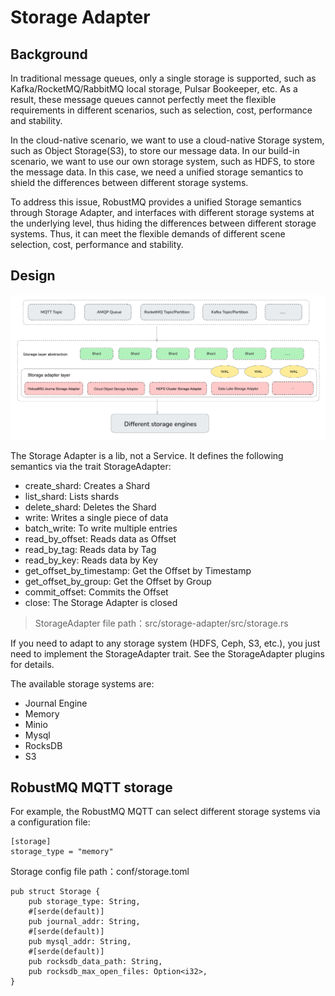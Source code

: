 # Storage Adapter
## Background
In traditional message queues, only a single storage is supported, such as Kafka/RocketMQ/RabbitMQ local storage, Pulsar Bookeeper, etc. As a result, these message queues cannot perfectly meet the flexible requirements in different scenarios, such as selection, cost, performance and stability.

In the cloud-native scenario, we want to use a cloud-native Storage system, such as Object Storage(S3), to store our message data. In our build-in scenario, we want to use our own storage system, such as HDFS, to store the message data. In this case, we need a unified storage semantics to shield the differences between different storage systems.

To address this issue, RobustMQ provides a unified Storage semantics through Storage Adapter, and interfaces with different storage systems at the underlying level, thus hiding the differences between different storage systems. Thus, it can meet the flexible demands of different scene selection, cost, performance and stability.
 

## Design
![image](../../images/storage-adapter.png)

The Storage Adapter is a lib, not a Service. It defines the following semantics via the trait StorageAdapter:
- create_shard: Creates a Shard
- list_shard: Lists shards
- delete_shard: Deletes the Shard
- write: Writes a single piece of data
- batch_write: To write multiple entries
- read_by_offset: Reads data as Offset
- read_by_tag: Reads data by Tag
- read_by_key: Reads data by Key
- get_offset_by_timestamp: Get the Offset by Timestamp
- get_offset_by_group: Get the Offset by Group
- commit_offset: Commits the Offset
- close: The Storage Adapter is closed
 

> StorageAdapter file path：src/storage-adapter/src/storage.rs

If you need to adapt to any storage system (HDFS, Ceph, S3, etc.), you just need to implement the StorageAdapter trait. See the StorageAdapter plugins for details.

The available storage systems are:
 
- Journal Engine
- Memory
- Minio
- Mysql
- RocksDB
- S3

## RobustMQ MQTT storage
For example, the RobustMQ MQTT can select different storage systems via a configuration file:

```
[storage]
storage_type = "memory"
```

Storage config file path：conf/storage.toml
```
pub struct Storage {
    pub storage_type: String,
    #[serde(default)]
    pub journal_addr: String,
    #[serde(default)]
    pub mysql_addr: String,
    #[serde(default)]
    pub rocksdb_data_path: String,
    pub rocksdb_max_open_files: Option<i32>,
}
```